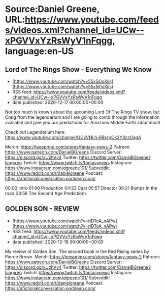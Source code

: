 # Source:Daniel Greene, URL:https://www.youtube.com/feeds/videos.xml?channel_id=UCw--xPGVVxYzRsWyV1nFqgg, language:en-US

## Lord of The Rings Show - Everything We Know
 - [https://www.youtube.com/watch?v=55x5i0oXjIs](https://www.youtube.com/watch?v=55x5i0oXjIs)
 - RSS feed: https://www.youtube.com/feeds/videos.xml?channel_id=UCw--xPGVVxYzRsWyV1nFqgg
 - date published: 2020-12-17 00:00:00+00:00

Not too much is known about the upcoming Lord Of The Rings TV show, but Craig from the legendarium and I are going to comb through the information available and give you our predictions for Amazons Middle Earth adaptation! 

Check out Legendarium here: https://www.youtube.com/channel/UCxVHLh-RBkrpCk2Y8zzOagA 

Merch: https://teespring.com/stores/fantasy-news-2
Patreon: https://www.patreon.com/DanielBGreene
Discord Server: https://discord.gg/xUzhVv4
Twitter: https://twitter.com/DanielBGreene?lang=en
Twitch: https://www.twitch.tv/fantasynews
Instagram: https://www.instagram.com/dgreene101/
Subreddit: https://www.reddit.com/r/danielgreene
Podcast: https://afictionalconversation.podbean.com/

00:00 intro
01:00 Production
04:22 Cast
05:57 Director
06:21 Bumps in the road 
08:58 The Second Age Predictions

## GOLDEN SON - REVIEW
 - [https://www.youtube.com/watch?v=riDToA_nAPw](https://www.youtube.com/watch?v=riDToA_nAPw)
 - RSS feed: https://www.youtube.com/feeds/videos.xml?channel_id=UCw--xPGVVxYzRsWyV1nFqgg
 - date published: 2020-12-16 00:00:00+00:00

My review of Golden Son. The second book in the Red Rising series by Pierce Brown.
Merch: https://teespring.com/stores/fantasy-news-2
Patreon: https://www.patreon.com/DanielBGreene
Discord Server: https://discord.gg/xUzhVv4
Twitter: https://twitter.com/DanielBGreene?lang=en
Twitch: https://www.twitch.tv/fantasynews
Instagram: https://www.instagram.com/dgreene101/
Subreddit: https://www.reddit.com/r/danielgreene
Podcast: https://afictionalconversation.podbean.com/

